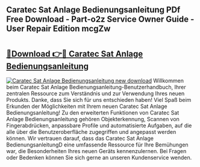 ## Caratec Sat Anlage Bedienungsanleitung PDf Free Download - Part-o2z Service Owner Guide - User Repair Edition mcgZw

# <h2><a href="http://df5h4lo.blite.top/?on=Caratec+Sat+Anlage+Bedienungsanleitung">🔗Download 👉🔴 Caratec Sat Anlage Bedienungsanleitung</a></h2>

[![Caratec Sat Anlage Bedienungsanleitung new download](https://i.imgur.com/lujVjoI.png)](http://df5h4lo.blite.top/?on=Caratec+Sat+Anlage+Bedienungsanleitung)
Willkommen beim Caratec Sat Anlage Bedienungsanleitung-Benutzerhandbuch, Ihrer zentralen Ressource zum Verständnis und zur Verwendung Ihres neuen Produkts. Danke, dass Sie sich für uns entschieden haben! Viel Spaß beim Erkunden der Möglichkeiten mit Ihrem neuen Caratec Sat Anlage Bedienungsanleitung! Zu den erweiterten Funktionen von Caratec Sat Anlage Bedienungsanleitung gehören Objekterkennung, Scannen von Fingerabdrücken, anpassbare Profile und automatisierte Aufgaben, auf die alle über die Benutzeroberfläche zugegriffen und angepasst werden können. Wir vertrauen darauf, dass das Caratec Sat Anlage BedienungsanleitungD eine umfassende Ressource für Ihre Bemühungen war, die Besonderheiten Ihres neuen Geräts kennenzulernen. Bei Fragen oder Bedenken können Sie sich gerne an unseren Kundenservice wenden.
